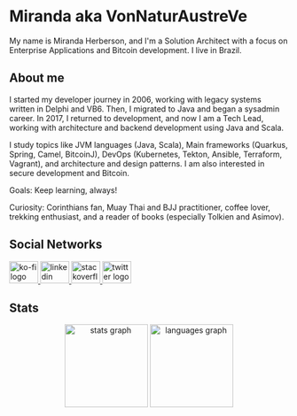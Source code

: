 # Miranda aka VonNaturAustreVe

My name is Miranda Herberson, and I'm a Solution Architect with a focus on Enterprise Applications and Bitcoin development. I live in Brazil.

## About me

I started my developer journey in 2006, working with legacy systems written in Delphi and VB6. Then, I migrated to Java and began a sysadmin career. In 2017, I returned to development, and now I am a Tech Lead, working with architecture and backend development using Java and Scala.

I study topics like JVM languages (Java, Scala), Main frameworks (Quarkus, Spring, Camel, BitcoinJ), DevOps (Kubernetes, Tekton, Ansible, Terraform, Vagrant), and architecture and design patterns. I am also interested in secure development and Bitcoin.

Goals: Keep learning, always!

Curiosity: Corinthians fan, Muay Thai and BJJ practitioner, coffee lover, trekking enthusiast, and a reader of books (especially Tolkien and Asimov).

  
## Social Networks

<div>
  <a href="https://ko-fi.com/hsmiranda" target="_blank">
    <img src="https://raw.githubusercontent.com/maurodesouza/profile-readme-generator/master/src/assets/icons/social/ko-fi/default.svg" width="52" height="40" alt="ko-fi logo"  />
  </a>
  <a href="https://www.linkedin.com/in/herberson/" target="_blank">
    <img src="https://raw.githubusercontent.com/maurodesouza/profile-readme-generator/master/src/assets/icons/social/linkedin/default.svg" width="52" height="40" alt="linkedin logo"  />
  </a>
  <a href="https://stackoverflow.com/users/2491333/herberson-miranda" target="_blank">
    <img src="https://raw.githubusercontent.com/maurodesouza/profile-readme-generator/master/src/assets/icons/social/stackoverflow/default.svg" width="52" height="40" alt="stackoverflow logo"  />
  </a>
  <a href="https://twitter.com/_hsmiranda" target="_blank">
    <img src="https://raw.githubusercontent.com/maurodesouza/profile-readme-generator/master/src/assets/icons/social/twitter/default.svg" width="52" height="40" alt="twitter logo"  />
  </a>
</div>

## Stats

<div align="center">
  <img src="https://github-readme-stats.vercel.app/api?username=hsmiranda&hide_title=false&hide_rank=false&show_icons=true&include_all_commits=true&count_private=true&disable_animations=false&theme=dracula&locale=en&hide_border=false&order=1" height="150" alt="stats graph"  />
  <img src="https://github-readme-stats.vercel.app/api/top-langs?username=hsmiranda&locale=en&hide_title=false&layout=compact&card_width=320&langs_count=5&theme=dracula&hide_border=false&order=2" height="150" alt="languages graph"  />
</div>
